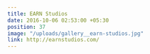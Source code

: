 ```yaml
---
title: EARN Studios
date: 2016-10-06 02:53:00 +05:30
position: 37
image: "/uploads/gallery__earn-studios.jpg"
link: http://earnstudios.com/
---
```


